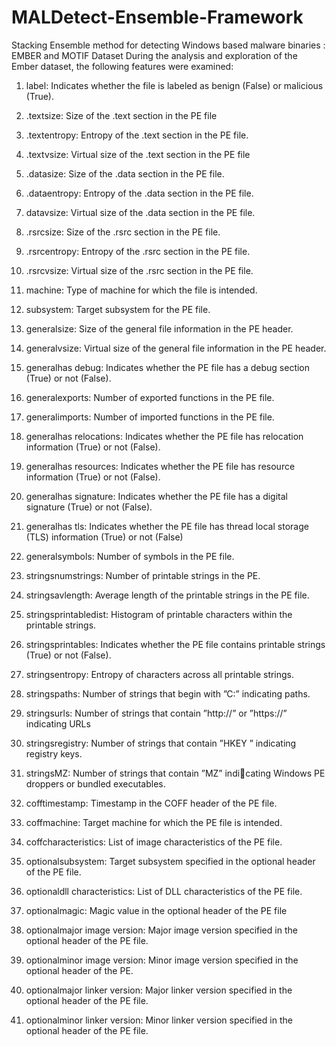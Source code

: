 # MALDetect-Ensemble-Framework
Stacking Ensemble method for detecting Windows based malware binaries : EMBER and MOTIF Dataset
During the analysis and exploration of the Ember dataset,
the following features were examined:
1) label: Indicates whether the file is labeled as benign
(False) or malicious (True).
2) .textsize: Size of the .text section in the PE file
3) .textentropy: Entropy of the .text section in the PE file.
4) .textvsize: Virtual size of the .text section in the PE file
5) .datasize: Size of the .data section in the PE file.
6) .dataentropy: Entropy of the .data section in the PE file.
7) datavsize: Virtual size of the .data section in the PE file.
8) .rsrcsize: Size of the .rsrc section in the PE file.
9) .rsrcentropy: Entropy of the .rsrc section in the PE file.
10) .rsrcvsize: Virtual size of the .rsrc section in the PE file.
11) machine: Type of machine for which the file is intended.
12) subsystem: Target subsystem for the PE file.
13) generalsize: Size of the general file information in the
PE header.
14) generalvsize: Virtual size of the general file information
in the PE header.
15) generalhas debug: Indicates whether the PE file has a
debug section (True) or not (False).
16) generalexports: Number of exported functions in the PE
file.
17) generalimports: Number of imported functions in the PE
file.

18) generalhas relocations: Indicates whether the PE file has
relocation information (True) or not (False).
19) generalhas resources: Indicates whether the PE file has
resource information (True) or not (False).
20) generalhas signature: Indicates whether the PE file has a
digital signature (True) or not (False).
21) generalhas tls: Indicates whether the PE file has thread
local storage (TLS) information (True) or not (False)
22) generalsymbols: Number of symbols in the PE file.
23) stringsnumstrings: Number of printable strings in the PE.
24) stringsavlength: Average length of the printable strings
in the PE file.
25) stringsprintabledist: Histogram of printable characters
within the printable strings.
26) stringsprintables: Indicates whether the PE file contains
printable strings (True) or not (False).
27) stringsentropy: Entropy of characters across all printable
strings.
28) stringspaths: Number of strings that begin with ”C:”
indicating paths.
29) stringsurls: Number of strings that contain ”http://” or
”https://” indicating URLs
30) stringsregistry: Number of strings that contain ”HKEY ”
indicating registry keys.
31) stringsMZ: Number of strings that contain ”MZ” indicating Windows PE droppers or bundled executables.
32) cofftimestamp: Timestamp in the COFF header of the
PE file.
33) coffmachine: Target machine for which the PE file is
intended.
34) coffcharacteristics: List of image characteristics of the
PE file.
35) optionalsubsystem: Target subsystem specified in the
optional header of the PE file.
36) optionaldll characteristics: List of DLL characteristics of
the PE file.
37) optionalmagic: Magic value in the optional header of the
PE file

38) optionalmajor image version: Major image version specified in the optional header of the PE file.
39) optionalminor image version: Minor image version
specified in the optional header of the PE.
40) optionalmajor linker version: Major linker version specified in the optional header of the PE file.
41) optionalminor linker version: Minor linker version specified in the optional header of the PE file.
    
